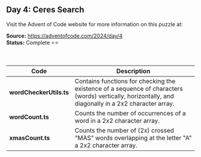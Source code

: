## Day 4: Ceres Search

Visit the Advent of Code website for more information on this puzzle at:

**Source:** https://adventofcode.com/2024/day/4<br>
**Status:** Complete ⭐⭐

<br>

| Code | Description |
| --- | --- |
| **wordCheckerUtils.ts** | Contains functions for checking the existence of a sequence of characters (words) vertically, horizontally, and diagonally in a 2x2 character array. |
| **wordCount.ts** | Counts the number of occurrences of a word in a 2x2 character array. |
| **xmasCount.ts** | Counts the number of (2x) crossed "MAS" words overlapping at the letter "A" a 2x2 character array. |
